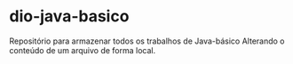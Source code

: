 # dio-java-basico
Repositório para armazenar todos os trabalhos de Java-básico
Alterando o conteúdo de um arquivo de forma local.